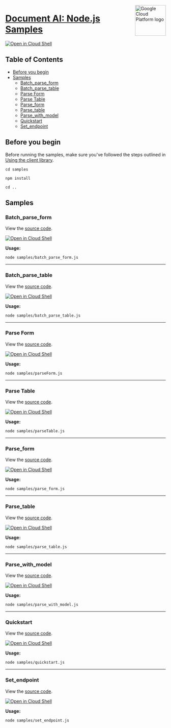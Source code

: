 [//]: # "This README.md file is auto-generated, all changes to this file will be lost."
[//]: # "To regenerate it, use `python -m synthtool`."
<img src="https://avatars2.githubusercontent.com/u/2810941?v=3&s=96" alt="Google Cloud Platform logo" title="Google Cloud Platform" align="right" height="96" width="96"/>

# [Document AI: Node.js Samples](https://github.com/googleapis/nodejs-document-ai)

[![Open in Cloud Shell][shell_img]][shell_link]



## Table of Contents

* [Before you begin](#before-you-begin)
* [Samples](#samples)
  * [Batch_parse_form](#batch_parse_form)
  * [Batch_parse_table](#batch_parse_table)
  * [Parse Form](#parse-form)
  * [Parse Table](#parse-table)
  * [Parse_form](#parse_form)
  * [Parse_table](#parse_table)
  * [Parse_with_model](#parse_with_model)
  * [Quickstart](#quickstart)
  * [Set_endpoint](#set_endpoint)

## Before you begin

Before running the samples, make sure you've followed the steps outlined in
[Using the client library](https://github.com/googleapis/nodejs-document-ai#using-the-client-library).

`cd samples`

`npm install`

`cd ..`

## Samples



### Batch_parse_form

View the [source code](https://github.com/googleapis/nodejs-document-ai/blob/master/samples/batch_parse_form.js).

[![Open in Cloud Shell][shell_img]](https://console.cloud.google.com/cloudshell/open?git_repo=https://github.com/googleapis/nodejs-document-ai&page=editor&open_in_editor=samples/batch_parse_form.js,samples/README.md)

__Usage:__


`node samples/batch_parse_form.js`


-----




### Batch_parse_table

View the [source code](https://github.com/googleapis/nodejs-document-ai/blob/master/samples/batch_parse_table.js).

[![Open in Cloud Shell][shell_img]](https://console.cloud.google.com/cloudshell/open?git_repo=https://github.com/googleapis/nodejs-document-ai&page=editor&open_in_editor=samples/batch_parse_table.js,samples/README.md)

__Usage:__


`node samples/batch_parse_table.js`


-----




### Parse Form

View the [source code](https://github.com/googleapis/nodejs-document-ai/blob/master/samples/parseForm.js).

[![Open in Cloud Shell][shell_img]](https://console.cloud.google.com/cloudshell/open?git_repo=https://github.com/googleapis/nodejs-document-ai&page=editor&open_in_editor=samples/parseForm.js,samples/README.md)

__Usage:__


`node samples/parseForm.js`


-----




### Parse Table

View the [source code](https://github.com/googleapis/nodejs-document-ai/blob/master/samples/parseTable.js).

[![Open in Cloud Shell][shell_img]](https://console.cloud.google.com/cloudshell/open?git_repo=https://github.com/googleapis/nodejs-document-ai&page=editor&open_in_editor=samples/parseTable.js,samples/README.md)

__Usage:__


`node samples/parseTable.js`


-----




### Parse_form

View the [source code](https://github.com/googleapis/nodejs-document-ai/blob/master/samples/parse_form.js).

[![Open in Cloud Shell][shell_img]](https://console.cloud.google.com/cloudshell/open?git_repo=https://github.com/googleapis/nodejs-document-ai&page=editor&open_in_editor=samples/parse_form.js,samples/README.md)

__Usage:__


`node samples/parse_form.js`


-----




### Parse_table

View the [source code](https://github.com/googleapis/nodejs-document-ai/blob/master/samples/parse_table.js).

[![Open in Cloud Shell][shell_img]](https://console.cloud.google.com/cloudshell/open?git_repo=https://github.com/googleapis/nodejs-document-ai&page=editor&open_in_editor=samples/parse_table.js,samples/README.md)

__Usage:__


`node samples/parse_table.js`


-----




### Parse_with_model

View the [source code](https://github.com/googleapis/nodejs-document-ai/blob/master/samples/parse_with_model.js).

[![Open in Cloud Shell][shell_img]](https://console.cloud.google.com/cloudshell/open?git_repo=https://github.com/googleapis/nodejs-document-ai&page=editor&open_in_editor=samples/parse_with_model.js,samples/README.md)

__Usage:__


`node samples/parse_with_model.js`


-----




### Quickstart

View the [source code](https://github.com/googleapis/nodejs-document-ai/blob/master/samples/quickstart.js).

[![Open in Cloud Shell][shell_img]](https://console.cloud.google.com/cloudshell/open?git_repo=https://github.com/googleapis/nodejs-document-ai&page=editor&open_in_editor=samples/quickstart.js,samples/README.md)

__Usage:__


`node samples/quickstart.js`


-----




### Set_endpoint

View the [source code](https://github.com/googleapis/nodejs-document-ai/blob/master/samples/set_endpoint.js).

[![Open in Cloud Shell][shell_img]](https://console.cloud.google.com/cloudshell/open?git_repo=https://github.com/googleapis/nodejs-document-ai&page=editor&open_in_editor=samples/set_endpoint.js,samples/README.md)

__Usage:__


`node samples/set_endpoint.js`






[shell_img]: https://gstatic.com/cloudssh/images/open-btn.png
[shell_link]: https://console.cloud.google.com/cloudshell/open?git_repo=https://github.com/googleapis/nodejs-document-ai&page=editor&open_in_editor=samples/README.md
[product-docs]: https://cloud.google.com/document-understanding/docs/

